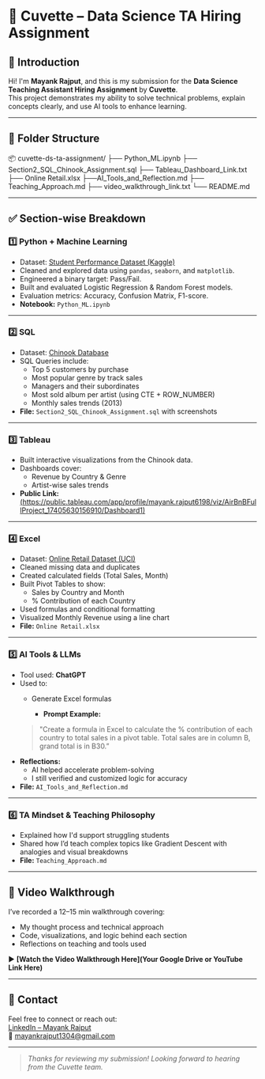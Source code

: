 # 🧠 Cuvette – Data Science TA Hiring Assignment

## 👋 Introduction
Hi! I'm **Mayank Rajput**, and this is my submission for the **Data Science Teaching Assistant Hiring Assignment** by **Cuvette**.  
This project demonstrates my ability to solve technical problems, explain concepts clearly, and use AI tools to enhance learning.

---

## 📁 Folder Structure

📦 cuvette-ds-ta-assignment/ ├── Python_ML.ipynb ├── Section2_SQL_Chinook_Assignment.sql ├── Tableau_Dashboard_Link.txt ├── Online Retail.xlsx ├──AI_Tools_and_Reflection.md ├── Teaching_Approach.md ├── video_walkthrough_link.txt └── README.md


---

## ✅ Section-wise Breakdown

### 1️⃣ Python + Machine Learning
- Dataset: [Student Performance Dataset (Kaggle)](https://www.kaggle.com/datasets/spscientist/students-performance-in-exams)
- Cleaned and explored data using `pandas`, `seaborn`, and `matplotlib`.
- Engineered a binary target: Pass/Fail.
- Built and evaluated Logistic Regression & Random Forest models.
- Evaluation metrics: Accuracy, Confusion Matrix, F1-score.
- **Notebook:** `Python_ML.ipynb`

---

### 2️⃣ SQL
- Dataset: [Chinook Database](https://github.com/lerocha/chinook-database)
- SQL Queries include:
  - Top 5 customers by purchase
  - Most popular genre by track sales
  - Managers and their subordinates
  - Most sold album per artist (using CTE + ROW_NUMBER)
  - Monthly sales trends (2013)
- **File:** `Section2_SQL_Chinook_Assignment.sql` with screenshots

---

### 3️⃣ Tableau
- Built interactive visualizations from the Chinook data.
- Dashboards cover:
  - Revenue by Country & Genre
  - Artist-wise sales trends
- **Public Link:** [(https://public.tableau.com/app/profile/mayank.rajput6198/viz/AirBnBFullProject_17405630156910/Dashboard1)](#)

---

### 4️⃣ Excel
- Dataset: [Online Retail Dataset (UCI)](https://archive.ics.uci.edu/ml/datasets/online+retail)
- Cleaned missing data and duplicates
- Created calculated fields (Total Sales, Month)
- Built Pivot Tables to show:
  - Sales by Country and Month
  - % Contribution of each Country
- Used formulas and conditional formatting
- Visualized Monthly Revenue using a line chart
- **File:** `Online Retail.xlsx`

---

### 5️⃣ AI Tools & LLMs
- Tool used: **ChatGPT**
- Used to:
  - Generate Excel formulas

    - **Prompt Example:**
  > "Create a formula in Excel to calculate the % contribution of each country to total sales in a pivot table. Total sales are in column B, grand total is in B30.”
- **Reflections:**
  - AI helped accelerate problem-solving
  - I still verified and customized logic for accuracy
- **File:** `AI_Tools_and_Reflection.md`

---

### 6️⃣ TA Mindset & Teaching Philosophy
- Explained how I'd support struggling students
- Shared how I’d teach complex topics like Gradient Descent with analogies and visual breakdowns
- **File:** `Teaching_Approach.md`

---

## 🎥 Video Walkthrough

I’ve recorded a 12–15 min walkthrough covering:
- My thought process and technical approach
- Code, visualizations, and logic behind each section
- Reflections on teaching and tools used

▶️ **[Watch the Video Walkthrough Here](Your Google Drive or YouTube Link Here)**

---

## 🔗 Contact

Feel free to connect or reach out:  
[LinkedIn – Mayank Rajput](https://www.linkedin.com/in/mayankrajput01/)  
📧 mayankrajput1304@gmail.com

---

> *Thanks for reviewing my submission! Looking forward to hearing from the Cuvette team.*

